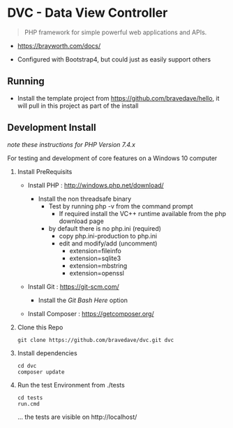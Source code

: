# DVC - Data View Controller
> PHP framework for simple powerful web applications and APIs.

* https://brayworth.com/docs/

* Configured with Bootstrap4, but could just as easily support others

## Running
* Install the template project from https://github.com/bravedave/hello, it will pull in this project as part of the install


## Development Install
  _note these instructions for PHP Version 7.4.x_

For testing and development of core features on a Windows 10 computer
1. Install PreRequisits
   * Install PHP : http://windows.php.net/download/
     * Install the non threadsafe binary
       * Test by running php -v from the command prompt
         * If required install the VC++ runtime available from the php download page
       * by default there is no php.ini (required)
         * copy php.ini-production to php.ini
         * edit and modify/add (uncomment)
           * extension=fileinfo
           * extension=sqlite3
           * extension=mbstring
           * extension=openssl

   * Install Git : https://git-scm.com/
     * Install the *Git Bash Here* option
   * Install Composer : https://getcomposer.org/

2. Clone this Repo
   ```
   git clone https://github.com/bravedave/dvc.git dvc
   ```

2. Install dependencies
   ```
   cd dvc
   composer update
   ```

3. Run the test Environment from ./tests
   ```
   cd tests
   run.cmd
   ```

   ... the tests are visible on http://localhost/
